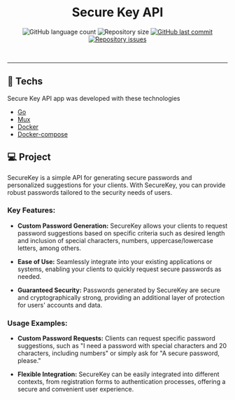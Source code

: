 <h1 align="center">
  <br/>
  Secure Key API
</h1>

<p align="center">
  <img alt="GitHub language count" src="https://img.shields.io/github/languages/count/LucasPereiraMiranda/secure-key-api">

  <img alt="Repository size" src="https://img.shields.io/github/repo-size/LucasPereiraMiranda/secure-key-api">
  
  <a href="https://github.com/LucasPereiraMiranda/secure-key-api/commits/master">
    <img alt="GitHub last commit" src="https://img.shields.io/github/last-commit/LucasPereiraMiranda/secure-key-api">
  </a>

  <a href="https://github.com/LucasPereiraMiranda/secure-key-api/issues">
    <img alt="Repository issues" src="https://img.shields.io/github/issues/LucasPereiraMiranda/secure-key-api">
  </a>
</p>

<br>


---

## 🚀 Techs

Secure Key API app was developed with these technologies

- [Go](https://go.dev/)
- [Mux](https://github.com/gorilla/mux)
- [Docker](https://www.docker.com/)
- [Docker-compose](https://docs.docker.com/compose/)

## 💻 Project

SecureKey is a simple API for generating secure passwords and personalized suggestions for your clients. With SecureKey, you can provide robust passwords tailored to the security needs of users.


### Key Features:

- **Custom Password Generation:** SecureKey allows your clients to request password suggestions based on specific criteria such as desired length and inclusion of special characters, numbers, uppercase/lowercase letters, among others.

- **Ease of Use:** Seamlessly integrate into your existing applications or systems, enabling your clients to quickly request secure passwords as needed.

- **Guaranteed Security:** Passwords generated by SecureKey are secure and cryptographically strong, providing an additional layer of protection for users' accounts and data.


### Usage Examples:

- **Custom Password Requests:** Clients can request specific password suggestions, such as "I need a password with special characters and 20 characters, including numbers" or simply ask for "A secure password, please."

- **Flexible Integration:** SecureKey can be easily integrated into different contexts, from registration forms to authentication processes, offering a secure and convenient user experience.
